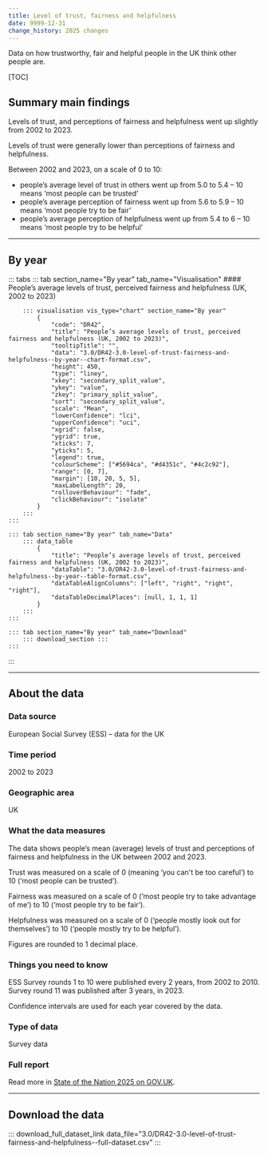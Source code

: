 ```yaml
---
title: Level of trust, fairness and helpfulness
date: 9999-12-31
change_history: 2025 changes
---
```


Data on how trustworthy, fair and helpful people in the UK think other people are.

[TOC]

## Summary main findings

Levels of trust, and perceptions of fairness and helpfulness went up slightly from 2002 to 2023. 

Levels of trust were generally lower than perceptions of fairness and helpfulness. 

Between 2002 and 2023, on a scale of 0 to 10:

* people’s average level of trust in others went up from 5.0 to 5.4 – 10 means ‘most people can be trusted’
* people’s average perception of fairness went up from 5.6 to 5.9 – 10 means ‘most people try to be fair’
* people’s average perception of helpfulness went up from 5.4 to 6 – 10 means ‘most people try to be helpful’

---

## By year

::: tabs
    ::: tab section_name="By year" tab_name="Visualisation"
        #### People’s average levels of trust, perceived fairness and helpfulness (UK, 2002 to 2023)

        ::: visualisation vis_type="chart" section_name="By year"
            {
                "code": "DR42",
                "title": "People’s average levels of trust, perceived fairness and helpfulness (UK, 2002 to 2023)",
                "tooltipTitle": "",
                "data": "3.0/DR42-3.0-level-of-trust-fairness-and-helpfulness--by-year--chart-format.csv",
                "height": 450,
                "type": "liney",
                "xkey": "secondary_split_value",
                "ykey": "value",
                "zkey": "primary_split_value",
                "sort": "secondary_split_value",
                "scale": "Mean",
                "lowerConfidence": "lci",
                "upperConfidence": "uci",
                "xgrid": false,
                "ygrid": true,
                "xticks": 7,
                "yticks": 5,
                "legend": true,
                "colourScheme": ["#5694ca", "#d4351c", "#4c2c92"],
                "range": [0, 7],
                "margin": [10, 20, 5, 5],
                "maxLabelLength": 20,
                "rolloverBehaviour": "fade",
                "clickBehaviour": "isolate"
            }
        :::
    :::

    ::: tab section_name="By year" tab_name="Data"
        ::: data_table
            {
                "title": "People’s average levels of trust, perceived fairness and helpfulness (UK, 2002 to 2023)",
                "dataTable": "3.0/DR42-3.0-level-of-trust-fairness-and-helpfulness--by-year--table-format.csv",
                "dataTableAlignColumns": ["left", "right", "right", "right"],
                "dataTableDecimalPlaces": [null, 1, 1, 1]
            }
        :::
    :::

    ::: tab section_name="By year" tab_name="Download"
        ::: download_section :::
    :::
:::

---

## About the data

### Data source
European Social Survey (ESS) – data for the UK

### Time period
2002 to 2023

### Geographic area
UK

### What the data measures
The data shows people’s mean (average) levels of trust and perceptions of fairness and helpfulness in the UK between 2002 and 2023.

Trust was measured on a scale of 0 (meaning ‘you can't be too careful’) to 10 (‘most people can be trusted’).

Fairness was measured on a scale of 0 (‘most people try to take advantage of me’) to 10 (‘most people try to be fair’).

Helpfulness was measured on a scale of 0 (‘people mostly look out for themselves’) to 10 (‘people mostly try to be helpful’).

Figures are rounded to 1 decimal place.

### Things you need to know
ESS Survey rounds 1 to 10 were published every 2 years, from 2002 to 2010. Survey round 11 was published after 3 years, in 2023.

Confidence intervals are used for each year covered by the data.

### Type of data
Survey data

### Full report
Read more in [State of the Nation 2025 on GOV.UK]().

---

## Download the data

::: download_full_dataset_link data_file="3.0/DR42-3.0-level-of-trust-fairness-and-helpfulness--full-dataset.csv" :::
